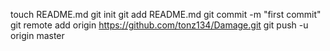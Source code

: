 touch README.md
git init
git add README.md
git commit -m "first commit"
git remote add origin https://github.com/tonz134/Damage.git
git push -u origin master
